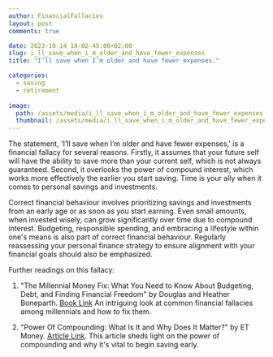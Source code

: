 ```yaml
---
author: FinancialFallacies
layout: post
comments: true

date: 2023-10-14 18-02-45:00+02:00  
slug: i_ll_save_when_i_m_older_and_have_fewer_expenses
title: "I’ll save when I’m older and have fewer expenses."

categories:
  - saving
  - retirement
  
image:
  path: /assets/media/i_ll_save_when_i_m_older_and_have_fewer_expenses.jpg
  thumbnail: /assets/media/i_ll_save_when_i_m_older_and_have_fewer_expenses.jpg
---
```


The statement, 'I’ll save when I’m older and have fewer expenses,' is a financial fallacy for several reasons. Firstly, it assumes that your future self will have the ability to save more than your current self, which is not always guaranteed. Second, it overlooks the power of compound interest, which works more effectively the earlier you start saving. Time is your ally when it comes to personal savings and investments.

Correct financial behaviour involves prioritizing savings and investments from an early age or as soon as you start earning. Even small amounts, when invested wisely, can grow significantly over time due to compound interest. Budgeting, responsible spending, and embracing a lifestyle within one's means is also part of correct financial behaviour. Regularly reassessing your personal finance strategy to ensure alignment with your financial goals should also be emphasized.

Further readings on this fallacy:

1. "The Millennial Money Fix: What You Need to Know About Budgeting, Debt, and Finding Financial Freedom" by Douglas and Heather Boneparth. [Book Link](https://www.amazon.com/Millennial-Money-Fix-Budgeting-Financial/dp/1632651041)
An intriguing look at common financial fallacies among millennials and how to fix them.
         
2. "Power Of Compounding: What Is It and Why Does It Matter?" by ET Money. [Article Link](https://www.etmoney.com/learn/personal-finance/what-is-power-of-compounding-meaning-benefit).
This article sheds light on the power of compounding and why it's vital to begin saving early.